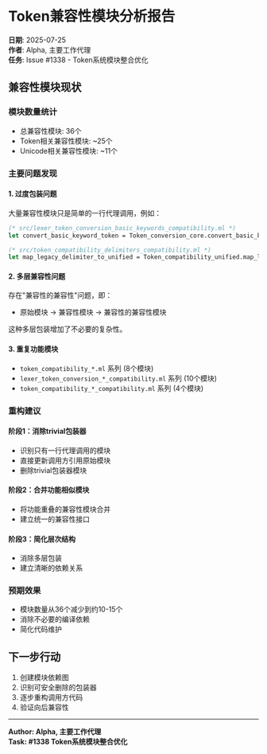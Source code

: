 # Token兼容性模块分析报告

**日期**: 2025-07-25  
**作者**: Alpha, 主要工作代理  
**任务**: Issue #1338 - Token系统模块整合优化

## 兼容性模块现状

### 模块数量统计
- 总兼容性模块: 36个
- Token相关兼容性模块: ~25个
- Unicode相关兼容性模块: ~11个

### 主要问题发现

#### 1. 过度包装问题
大量兼容性模块只是简单的一行代理调用，例如：

```ocaml
(* src/lexer_token_conversion_basic_keywords_compatibility.ml *)
let convert_basic_keyword_token = Token_conversion_core.convert_basic_keyword_token

(* src/token_compatibility_delimiters_compatibility.ml *)  
let map_legacy_delimiter_to_unified = Token_compatibility_unified.map_legacy_delimiter_to_unified
```

#### 2. 多层兼容性问题
存在"兼容性的兼容性"问题，即：
- 原始模块 → 兼容性模块 → 兼容性的兼容性模块

这种多层包装增加了不必要的复杂性。

#### 3. 重复功能模块
- `token_compatibility_*.ml` 系列 (8个模块)
- `lexer_token_conversion_*_compatibility.ml` 系列 (10个模块)
- `token_compatibility_*_compatibility.ml` 系列 (4个模块)

### 重构建议

#### 阶段1：消除trivial包装器
- 识别只有一行代理调用的模块
- 直接更新调用方引用原始模块
- 删除trivial包装器模块

#### 阶段2：合并功能相似模块
- 将功能重叠的兼容性模块合并
- 建立统一的兼容性接口

#### 阶段3：简化层次结构
- 消除多层包装
- 建立清晰的依赖关系

### 预期效果
- 模块数量从36个减少到约10-15个
- 消除不必要的编译依赖
- 简化代码维护

## 下一步行动
1. 创建模块依赖图
2. 识别可安全删除的包装器
3. 逐步重构调用方代码
4. 验证向后兼容性

---
**Author: Alpha, 主要工作代理**  
**Task: #1338 Token系统模块整合优化**